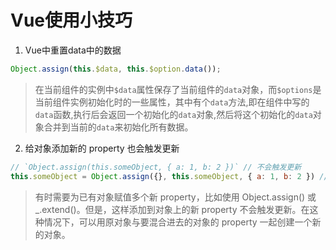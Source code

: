 
# Vue使用小技巧

1. Vue中重置data中的数据
``` js
Object.assign(this.$data, this.$option.data());
```
> 在当前组件的实例中`$data`属性保存了当前组件的`data`对象，而`$options`是当前组件实例初始化时的一些属性，其中有个`data`方法,即在组件中写的`data`函数,执行后会返回一个初始化的`data`对象,然后将这个初始化的`data`对象合并到当前的`data`来初始化所有数据。


2. 给对象添加新的 property 也会触发更新
``` js
// `Object.assign(this.someObject, { a: 1, b: 2 })` // 不会触发更新
this.someObject = Object.assign({}, this.someObject, { a: 1, b: 2 }) // 会触发更新
```
> 有时需要为已有对象赋值多个新 property，比如使用 Object.assign() 或 _.extend()。但是，这样添加到对象上的新 property 不会触发更新。在这种情况下，可以用原对象与要混合进去的对象的 property 一起创建一个新的对象。